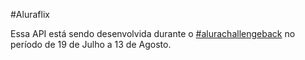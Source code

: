 #Aluraflix

Essa API está sendo desenvolvida durante o [#alurachallengeback](https://www.alura.com.br/challenges/back-end) no período de 19 de Julho a 13 de Agosto.
